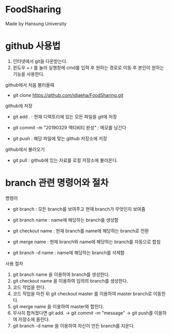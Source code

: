 # FoodSharing
Made by Hansung University


# github 사용법

1. 인터넷에서 git을 다운받는다.
2. 윈도우 + r 를 눌러 실행창에 cmd를 입력 후 원하는 경로로 이동 후 본인이 원하는 기능을 사용한다.


github에서 처음 불러올때

- git clone https://github.com/idjaeha/FoodSharing.git


github에 저장

- git add .                              : 현재 디렉토리에 있는 모든 파일을 git에 저장

- git commit -m "20190329 액티비티 완성"  : 메모를 남긴다

- git push                               : 해당 파일에 맞는 github 저장소에 저장


github에서 불러오기

- git pull : github에 있는 자료를 로컬 저장소에 불러온다.



# branch 관련 명령어와 절차

명령어

- git branch          : 모든 branch를 보여주고 현재 branch가 무엇인지 보여줌

- git branch name     : name에 해당하는 branch를 생성함

- git checkout name   : 현재 branch를 name에 해당하는 branch로 전환

- git merge name      : 현재 branch와 name에 해당하는 branch를 자동으로 합침

- git branch -d name  : name에 해당하는 branch를 삭제함



사용 절차

1. git branch name 을 이용하여 branch를 생성한다.
2. git checkout name 을 이용하여 임의의 branch를 생성한다.
3. 코드 작업을 한다.
4. 코드 작업을 마친 뒤 git checkout master 를 이용하여 master branch로 이동한다.
5. git merge name 을 이용하여 master와 합친다.
6. 무사히 합쳐졌다면 git add. -> git commit -m "message" -> git push를 이용하여 저장소에 올린다.
7. git branch -d name 을 이용하여 자신이 만든 branch를 지운다.



